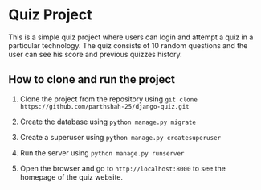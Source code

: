 # Quiz Project

This is a simple quiz project where users can login and attempt a quiz in a particular technology. The quiz consists of 10 random questions and the user can see his score and previous quizzes history.

## How to clone and run the project

1. Clone the project from the repository using `git clone https://github.com/parthshah-25/django-quiz.git`

2. Create the database using `python manage.py migrate`
3. Create a superuser using `python manage.py createsuperuser`
4. Run the server using `python manage.py runserver`
5. Open the browser and go to `http://localhost:8000` to see the homepage of the quiz website.
